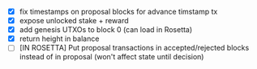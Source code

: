 - [x] fix timestamps on proposal blocks for advance timstamp tx
- [x] expose unlocked stake + reward
- [x] add genesis UTXOs to block 0 (can load in Rosetta)
- [x] return height in balance
- [ ] [IN ROSETTA] Put proposal transactions in accepted/rejected blocks instead of in proposal
  (won't affect state until decision)
